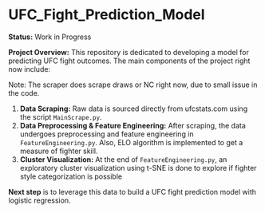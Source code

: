 # UFC_Fight_Prediction_Model


**Status:** Work in Progress

**Project Overview:** This repository is dedicated to developing a model for predicting UFC fight outcomes. The main components of the project right now include:

Note: The scraper does scrape draws or NC right now, due to small issue in the code.

1. **Data Scraping:** Raw data is sourced directly from ufcstats.com using the script `MainScrape.py`.
2. **Data Preprocessing & Feature Engineering:** After scraping, the data undergoes preprocessing and feature engineering in `FeatureEngineering.py`. Also, ELO algorithm is implemented to get a measure of fighter skill.
3. **Cluster Visualization:** At the end of `FeatureEngineering.py`, an exploratory cluster visualization using t-SNE is done to explore if fighter style categorization is possible

**Next step** is to leverage this data to build a UFC fight prediction model with logistic regression.

